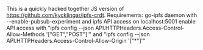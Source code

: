 This is a quickly hacked together JS version of https://github.com/kycklingar/ipfs-crdt.
Requirements:
    go-ipfs daemon with --enable-pubsub-experiment and ipfs API access on localhost:5001
    enable API access with "ipfs config --json API.HTTPHeaders.Access-Control-Allow-Methods '["GET","POST"]'" and "ipfs config --json API.HTTPHeaders.Access-Control-Allow-Origin '["*"]'"